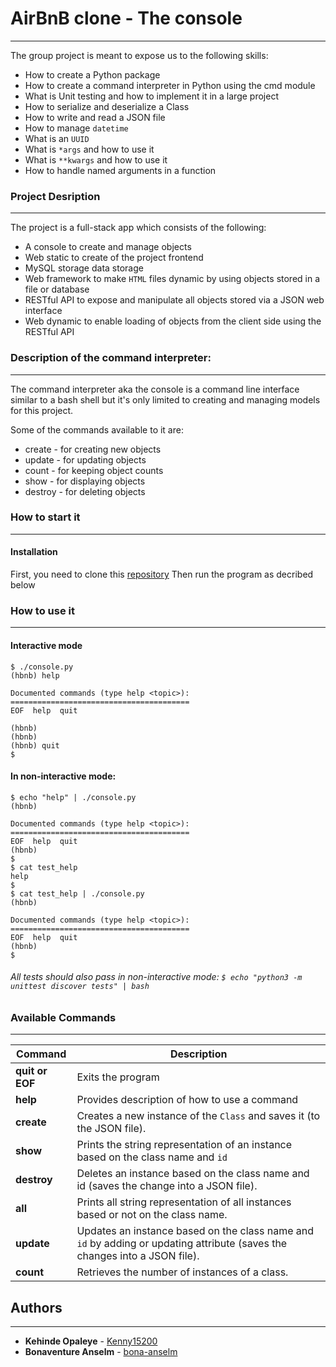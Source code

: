 
# AirBnB clone - The console
-----------------------------


The group project is meant to expose us to the following skills:

- How to create a Python package
- How to create a command interpreter in Python using the cmd module
- What is Unit testing and how to implement it in a large project
- How to serialize and deserialize a Class
- How to write and read a JSON file
- How to manage ```datetime```
- What is an ```UUID```
- What is ```*args``` and how to use it
- What is ```**kwargs``` and how to use it
- How to handle named arguments in a function



### Project Desription
----------------------

The project is a full-stack app which consists of the following:

- A console to create and manage objects
- Web static to create of the project frontend
- MySQL storage data storage
- Web framework to make ```HTML``` files dynamic by using objects stored in a file or database
- RESTful API to expose and manipulate all objects stored via a JSON web interface
- Web dynamic to enable loading of objects from the client side using the RESTful API



### Description of the command interpreter:
-------------------------------------------

The command interpreter aka the console is a command line interface similar to a bash shell but it's only limited to creating and managing models for this project.

Some of the commands available to it are:
- create - for creating new objects
- update - for updating objects
- count - for keeping object counts
- show - for displaying objects
- destroy - for deleting objects


### How to start it
-------------------

#### Installation

First, you need to clone this [repository](https://github.com/Kenny15200/AirBnB_clone.git)
Then run the program as decribed below


### How to use it
-----------------

#### Interactive mode

```
$ ./console.py
(hbnb) help

Documented commands (type help <topic>):
========================================
EOF  help  quit

(hbnb) 
(hbnb) 
(hbnb) quit
$

```

#### In non-interactive mode: 

```
$ echo "help" | ./console.py
(hbnb)

Documented commands (type help <topic>):
========================================
EOF  help  quit
(hbnb) 
$
$ cat test_help
help
$
$ cat test_help | ./console.py
(hbnb) 

Documented commands (type help <topic>):
========================================
EOF  help  quit
(hbnb) 
$

```

###### All tests should also pass in non-interactive mode: ```$ echo "python3 -m unittest discover tests" | bash```



### Available Commands
----------------------

|**Command**	|	**Description**					|
|---------------|-------------------------------------------------------|
|**quit or EOF**| Exits the program					|
|**help**	| Provides description of how to use a command		|
|**create**	| Creates a new instance of the ```Class``` and saves it (to the JSON file).|
|**show**	| Prints the string representation of an instance based on the class name and ```id```|
|**destroy**	| Deletes an instance based on the class name and id (saves the change into a JSON file).|
|**all**	| Prints all string representation of all instances based or not on the class name.|
|**update**	| Updates an instance based on the class name and ```id``` by adding or updating attribute (saves the changes into a JSON file).|
|**count**	| Retrieves the number of instances of a class.		|



## Authors
----------

- **Kehinde Opaleye** - [Kenny15200](https://github.com/kenny15200)
- **Bonaventure Anselm** - [bona-anselm](https://github.com/bona-anselm)


